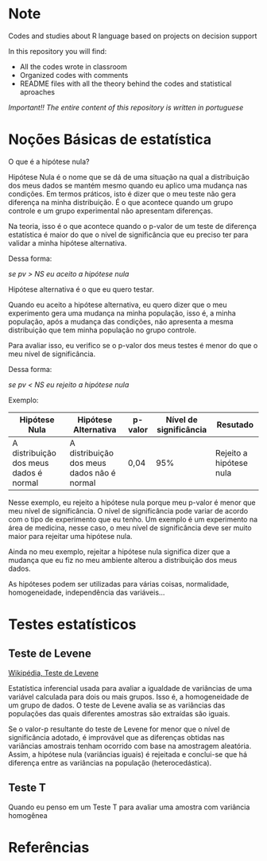 # Note
Codes and studies about R language based on projects on decision support

In this repository you will find:
- All the codes wrote in classroom
- Organized codes with comments
- README files with all the theory behind the codes and statistical aproaches

_Important!! The entire content of this repository is written in portuguese_

# Noções Básicas de estatística

O que é a hipótese nula?

Hipótese Nula é o nome que se dá de uma situação na qual a distribuição dos meus dados se mantém mesmo quando eu aplico uma mudança nas condições. Em termos práticos, isto é dizer que o meu teste não gera diferença na minha distribuição. É o que acontece quando um grupo controle e um grupo experimental não apresentam diferenças. 

Na teoria, isso é o que acontece quando o p-valor de um teste de diferença estatística é maior do que o nível de significância que eu preciso ter para validar a minha hipótese alternativa.

Dessa forma:

_se pv > NS eu aceito a hipótese nula_

Hipótese alternativa é o que eu quero testar.

Quando eu aceito a hipótese alternativa, eu quero dizer que o meu experimento gera uma mudança na minha população, isso é, a minha população, após a mudança das condições, não apresenta a mesma distribuição que tem minha população no grupo controle. 

Para avaliar isso, eu verifico se o p-valor dos meus testes é menor do que o meu nível de significância.

Dessa forma:

_se pv < NS eu rejeito a hipótese nula_

Exemplo:

|Hipótese Nula | Hipótese Alternativa| p-valor | Nível de significância| Resutado|
|--------------|---------------------|---------|-----------------------|---------|
|A distribuição dos meus dados é normal|A distribuição dos meus dados não é normal | 0,04|95%| Rejeito a hipótese nula|

Nesse exemplo, eu rejeito a hipótese nula porque meu p-valor é menor que meu nível de significância. O nível de significância pode variar de acordo com o tipo de experimento que eu tenho. Um exemplo é um experimento na área de medicina, nesse caso, o meu nível de significância deve ser muito maior para rejeitar uma hipótese nula.

Ainda no meu exemplo, rejeitar a hipótese nula significa dizer que a mudança que eu fiz no meu ambiente alterou a distribuição dos meus dados.

As hipóteses podem ser utilizadas para várias coisas, normalidade, homogeneidade, independência das variáveis...

# Testes estatísticos

## Teste de Levene

[Wikipédia, Teste de Levene](https://pt.wikipedia.org/wiki/Teste_de_Levene)

Estatística inferencial usada para avaliar a igualdade de variâncias de uma variável calculada para dois ou mais grupos. Isso é, a homogeneidade de um grupo de dados. O teste de Levene avalia se as variâncias das populações das quais diferentes amostras são extraídas são iguais. 

Se o valor-p resultante do teste de Levene for menor que o nível de significância adotado, é improvável que as diferenças obtidas nas variâncias amostrais tenham ocorrido com base na amostragem aleatória. Assim, a hipótese nula (variâncias iguais) é rejeitada e conclui-se que há diferença entre as variâncias na população (heterocedástica).

## Teste T

Quando eu penso em um Teste T para avaliar uma amostra com variância homogênea

# Referências

